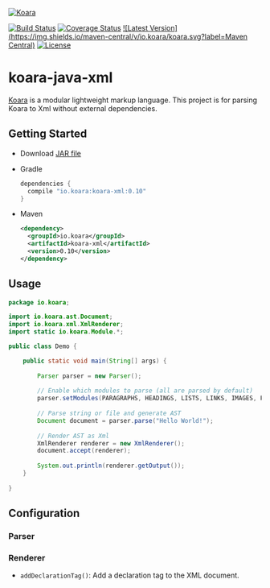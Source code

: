 [![Koara](http://www.koara.io/logo.png)](http://www.koara.io)

[![Build Status](https://img.shields.io/travis/koara/koara-java-xml.svg)](https://travis-ci.org/koara/koara-java-xml)
[![Coverage Status](https://img.shields.io/coveralls/koara/koara-java-xml.svg)](https://coveralls.io/github/koara/koara-java-xml?branch=master)
[![Latest Version](https://img.shields.io/maven-central/v/io.koara/koara.svg?label=Maven Central)](http://search.maven.org/#search%7Cga%7C1%7Ckoara-xml)
[![License](https://img.shields.io/badge/License-Apache%202.0-blue.svg)](https://github.com/koara/koara-java-xml/blob/master/LICENSE)

# koara-java-xml
[Koara](http://www.koara.io) is a modular lightweight markup language. This project is for parsing Koara to Xml without external dependencies.

## Getting Started
- Download [JAR file](http://repo1.maven.org/maven2/io/koara/koara-xml/0.10/koara-xml-0.10.jar)
- Gradle

  ```groovy
  dependencies {
	compile "io.koara:koara-xml:0.10"
  }
  ```
  
- Maven

  ```xml
  <dependency>
    <groupId>io.koara</groupId>
    <artifactId>koara-xml</artifactId>
    <version>0.10</version>
  </dependency>
  ```

## Usage
```java
package io.koara;

import io.koara.ast.Document;
import io.koara.xml.XmlRenderer;
import static io.koara.Module.*;

public class Demo {

	public static void main(String[] args) {
		
		Parser parser = new Parser();
		
		// Enable which modules to parse (all are parsed by default)
		parser.setModules(PARAGRAPHS, HEADINGS, LISTS, LINKS, IMAGES, FORMATTING, BLOCKQUOTES, CODE);
		
		// Parse string or file and generate AST
		Document document = parser.parse("Hello World!"); 
		
		// Render AST as Xml
		XmlRenderer renderer = new XmlRenderer();
		document.accept(renderer);
		
		System.out.println(renderer.getOutput());
	}
	
}
```

## Configuration
### Parser
### Renderer
- `addDeclarationTag()`: 
  Add a declaration tag to the XML document.
